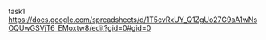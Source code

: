 task1
https://docs.google.com/spreadsheets/d/1T5cvRxUY_Q1ZgUo27G9aA1wNsOQUwGSVjT6_EMoxtw8/edit?gid=0#gid=0